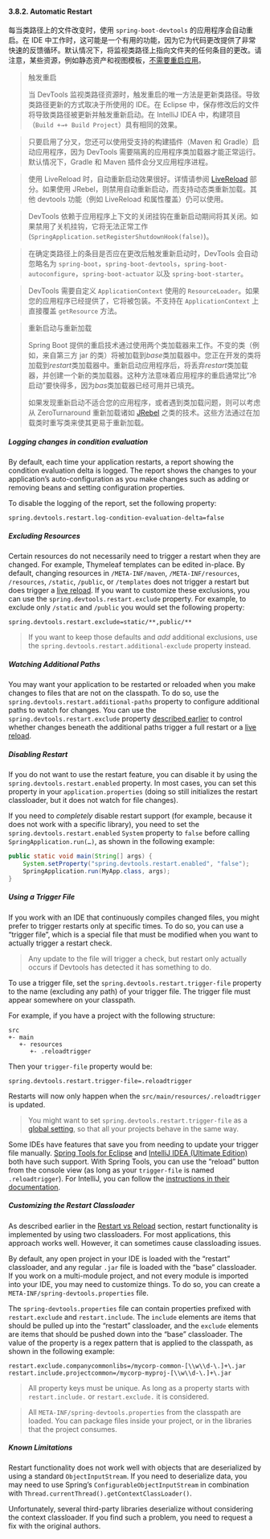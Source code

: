 #### 3.8.2. Automatic Restart

每当类路径上的文件改变时，使用 `spring-boot-devtools` 的应用程序会自动重启。在 IDE 中工作时，这可能是一个有用的功能，因为它为代码更改提供了非常快速的反馈循环。默认情况下，将监视类路径上指向文件夹的任何条目的更改。请注意，某些资源，例如静态资产和视图模板，[不需要重启应用](https://docs.spring.io/spring-boot/docs/2.2.2.RELEASE/reference/htmlsingle/#using-boot-devtools-restart-exclude)。

> 触发重启
>
> 当 DevTools 监视类路径资源时，触发重启的唯一方法是更新类路径。导致类路径更新的方式取决于所使用的 IDE。在 Eclipse 中，保存修改后的文件将导致类路径被更新并触发重新启动。在 IntelliJ IDEA 中，构建项目（`Build +→+ Build Project`）具有相同的效果。

> 只要启用了分叉，您还可以使用受支持的构建插件（Maven 和 Gradle）启动应用程序，因为 DevTools 需要隔离的应用程序类加载器才能正常运行。默认情况下，Gradle 和 Maven 插件会分叉应用程序进程。

>使用 LiveReload 时，自动重新启动效果很好。详情请参阅 [LiveReload](https://docs.spring.io/spring-boot/docs/2.2.2.RELEASE/reference/htmlsingle/#using-boot-devtools-livereload) 部分。如果使用 JRebel，则禁用自动重新启动，而支持动态类重新加载。其他 devtools 功能（例如 LiveReload 和属性覆盖）仍可以使用。

> DevTools 依赖于应用程序上下文的关闭挂钩在重新启动期间将其关闭。如果禁用了关机挂钩，它将无法正常工作 (`SpringApplication.setRegisterShutdownHook(false)`)。

> 在确定类路径上的条目是否应在更改后触发重新启动时，DevTools 会自动忽略名为 `spring-boot`，`spring-boot-devtools`，`spring-boot-autoconfigure`，`spring-boot-actuator` 以及 `spring-boot-starter`。

> DevTools 需要自定义 `ApplicationContext` 使用的 `ResourceLoader`。如果您的应用程序已经提供了，它将被包装。不支持在 `ApplicationContext` 上直接覆盖 `getResource` 方法。

> 重新启动与重新加载
>
> Spring Boot 提供的重启技术通过使用两个类加载器来工作。不变的类（例如，来自第三方 jar 的类）将被加载到*base*类加载器中。您正在开发的类将加载到*restart*类加载器中。重新启动应用程序后，将丢弃*restart*类加载器，并创建一个新的类加载器。这种方法意味着应用程序的重启通常比“冷启动”要快得多，因为*bas*类加载器已经可用并已填充。
>
> 如果发现重新启动不适合您的应用程序，或者遇到类加载问题，则可以考虑从 ZeroTurnaround 重新加载诸如 [JRebel](https://jrebel.com/software/jrebel/) 之类的技术。这些方法通过在加载类时重写类来使其更易于重新加载。

##### Logging changes in condition evaluation

By default, each time your application restarts, a report showing the condition evaluation delta is logged. The report shows the changes to your application’s auto-configuration as you make changes such as adding or removing beans and setting configuration properties.

To disable the logging of the report, set the following property:

```
spring.devtools.restart.log-condition-evaluation-delta=false
```

##### Excluding Resources

Certain resources do not necessarily need to trigger a restart when they are changed. For example, Thymeleaf templates can be edited in-place. By default, changing resources in `/META-INF/maven`, `/META-INF/resources`, `/resources`, `/static`, `/public`, or `/templates` does not trigger a restart but does trigger a [live reload](https://docs.spring.io/spring-boot/docs/2.2.2.RELEASE/reference/htmlsingle/#using-boot-devtools-livereload). If you want to customize these exclusions, you can use the `spring.devtools.restart.exclude` property. For example, to exclude only `/static` and `/public` you would set the following property:

```
spring.devtools.restart.exclude=static/**,public/**
```

> If you want to keep those defaults and *add* additional exclusions, use the `spring.devtools.restart.additional-exclude` property instead.

##### Watching Additional Paths

You may want your application to be restarted or reloaded when you make changes to files that are not on the classpath. To do so, use the `spring.devtools.restart.additional-paths` property to configure additional paths to watch for changes. You can use the `spring.devtools.restart.exclude` property [described earlier](https://docs.spring.io/spring-boot/docs/2.2.2.RELEASE/reference/htmlsingle/#using-boot-devtools-restart-exclude) to control whether changes beneath the additional paths trigger a full restart or a [live reload](https://docs.spring.io/spring-boot/docs/2.2.2.RELEASE/reference/htmlsingle/#using-boot-devtools-livereload).

##### Disabling Restart

If you do not want to use the restart feature, you can disable it by using the `spring.devtools.restart.enabled` property. In most cases, you can set this property in your `application.properties` (doing so still initializes the restart classloader, but it does not watch for file changes).

If you need to *completely* disable restart support (for example, because it does not work with a specific library), you need to set the `spring.devtools.restart.enabled` `System` property to `false` before calling `SpringApplication.run(…)`, as shown in the following example:

```java
public static void main(String[] args) {
    System.setProperty("spring.devtools.restart.enabled", "false");
    SpringApplication.run(MyApp.class, args);
}
```

##### Using a Trigger File

If you work with an IDE that continuously compiles changed files, you might prefer to trigger restarts only at specific times. To do so, you can use a “trigger file”, which is a special file that must be modified when you want to actually trigger a restart check.

> Any update to the file will trigger a check, but restart only actually occurs if Devtools has detected it has something to do.

To use a trigger file, set the `spring.devtools.restart.trigger-file` property to the name (excluding any path) of your trigger file. The trigger file must appear somewhere on your classpath.

For example, if you have a project with the following structure:

```
src
+- main
   +- resources
      +- .reloadtrigger
```

Then your `trigger-file` property would be:

```properties
spring.devtools.restart.trigger-file=.reloadtrigger
```

Restarts will now only happen when the `src/main/resources/.reloadtrigger` is updated.

> You might want to set `spring.devtools.restart.trigger-file` as a [global setting](https://docs.spring.io/spring-boot/docs/2.2.2.RELEASE/reference/htmlsingle/#using-boot-devtools-globalsettings), so that all your projects behave in the same way.

Some IDEs have features that save you from needing to update your trigger file manually. [Spring Tools for Eclipse](https://spring.io/tools) and [IntelliJ IDEA (Ultimate Edition)](https://www.jetbrains.com/idea/) both have such support. With Spring Tools, you can use the “reload” button from the console view (as long as your `trigger-file` is named `.reloadtrigger`). For IntelliJ, you can follow the [instructions in their documentation](https://www.jetbrains.com/help/idea/spring-boot.html#configure-application-update-policies-with-devtools).

##### Customizing the Restart Classloader

As described earlier in the [Restart vs Reload](https://docs.spring.io/spring-boot/docs/2.2.2.RELEASE/reference/htmlsingle/#using-spring-boot-restart-vs-reload) section, restart functionality is implemented by using two classloaders. For most applications, this approach works well. However, it can sometimes cause classloading issues.

By default, any open project in your IDE is loaded with the “restart” classloader, and any regular `.jar` file is loaded with the “base” classloader. If you work on a multi-module project, and not every module is imported into your IDE, you may need to customize things. To do so, you can create a `META-INF/spring-devtools.properties` file.

The `spring-devtools.properties` file can contain properties prefixed with `restart.exclude` and `restart.include`. The `include` elements are items that should be pulled up into the “restart” classloader, and the `exclude` elements are items that should be pushed down into the “base” classloader. The value of the property is a regex pattern that is applied to the classpath, as shown in the following example:

```properties
restart.exclude.companycommonlibs=/mycorp-common-[\\w\\d-\.]+\.jar
restart.include.projectcommon=/mycorp-myproj-[\\w\\d-\.]+\.jar
```

> All property keys must be unique. As long as a property starts with `restart.include.` or `restart.exclude.` it is considered.

> All `META-INF/spring-devtools.properties` from the classpath are loaded. You can package files inside your project, or in the libraries that the project consumes.

##### Known Limitations

Restart functionality does not work well with objects that are deserialized by using a standard `ObjectInputStream`. If you need to deserialize data, you may need to use Spring’s `ConfigurableObjectInputStream` in combination with `Thread.currentThread().getContextClassLoader()`.

Unfortunately, several third-party libraries deserialize without considering the context classloader. If you find such a problem, you need to request a fix with the original authors.